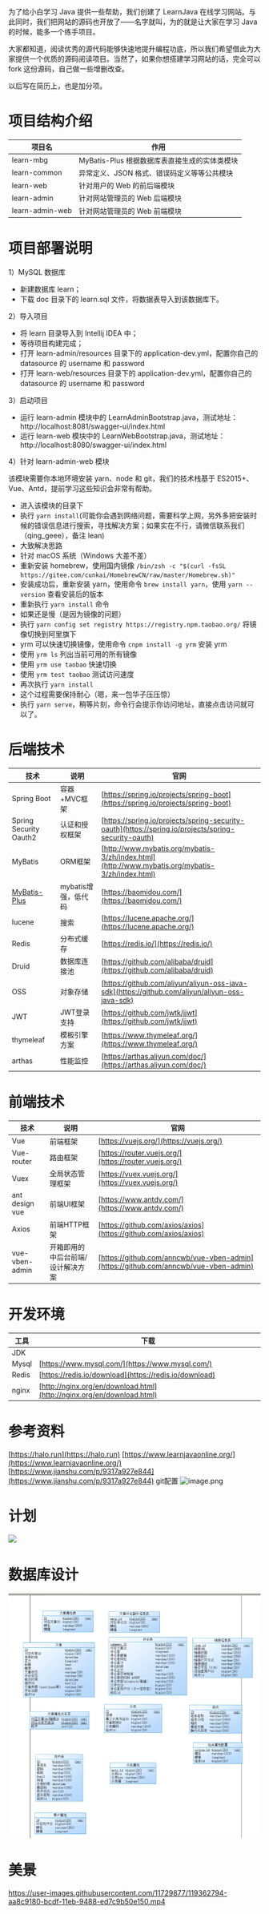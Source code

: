 为了给小白学习 Java 提供一些帮助，我们创建了 LearnJava 在线学习网站。与此同时，我们把网站的源码也开放了——名字就叫，为的就是让大家在学习 Java 的时候，能多一个练手项目。

大家都知道，阅读优秀的源代码能够快速地提升编程功底，所以我们希望借此为大家提供一个优质的源码阅读项目。当然了，如果你想搭建学习网站的话，完全可以 fork 这份源码，自己做一些增删改查。

以后写在简历上，也是加分项。

# 项目结构介绍


| 项目名 | 作用 | 
| --- | --- |
| learn-mbg | MyBatis-Plus 根据数据库表直接生成的实体类模块 | 
| learn-common | 异常定义、JSON 格式、错误码定义等等公共模块 | 
| learn-web | 针对用户的 Web 的前后端模块 |  
| learn-admin | 针对网站管理员的 Web 后端模块 | 
| learn-admin-web | 针对网站管理员的 Web 前端模块 | 


# 项目部署说明

1）MySQL 数据库

- 新建数据库 learn；
- 下载 doc 目录下的 learn.sql 文件，将数据表导入到该数据库下。

2）导入项目

- 将 learn 目录导入到 Intellij IDEA 中；
- 等待项目构建完成；
- 打开 learn-admin/resources 目录下的 application-dev.yml，配置你自己的 datasource 的 username 和 password
- 打开 learn-web/resources 目录下的 application-dev.yml，配置你自己的 datasource 的 username 和 password

3）启动项目

- 运行 learn-admin 模块中的 LearnAdminBootstrap.java，测试地址：http://localhost:8081/swagger-ui/index.html
- 运行 learn-web 模块中的 LearnWebBootstrap.java，测试地址：http://localhost:8080/swagger-ui/index.html

4）针对 learn-admin-web 模块

该模块需要你本地环境安装 yarn、node 和 git，我们的技术栈基于 ES2015+、Vue、Antd，提前学习这些知识会非常有帮助。

- 进入该模块的目录下
- 执行 `yarn install`(可能你会遇到网络问题，需要科学上网，另外多把安装时候的错误信息进行搜索，寻找解决方案；如果实在不行，请微信联系我们（qing_geee），备注 lean)
 - 大致解决思路
 - 针对 macOS 系统（Windows 大差不差）
 - 重新安装 homebrew，使用国内镜像 `/bin/zsh -c "$(curl -fsSL https://gitee.com/cunkai/HomebrewCN/raw/master/Homebrew.sh)"`
 - 安装成功后，重新安装 yarn，使用命令 `brew install yarn`，使用 `yarn --version` 查看安装后的版本
 - 重新执行 `yarn install` 命令
 - 如果还是慢（是因为镜像的问题）
 - 执行 `yarn config set registry https://registry.npm.taobao.org/` 将镜像切换到阿里旗下
 - yrm 可以快速切换镜像，使用命令 `cnpm install -g yrm` 安装 yrm
 - 使用 `yrm ls` 列出当前可用的所有镜像
 - 使用 `yrm use taobao` 快速切换
 - 使用 `yrm test taobao` 测试访问速度
 - 再次执行 `yarn install`
- 这个过程需要保持耐心（嗯，来一包华子压压惊） 
- 执行 `yarn serve`，稍等片刻，命令行会提示你访问地址，直接点击访问就可以了。




# 后端技术

| 技术 | 说明 | 官网 |
| --- | --- | --- |
| Spring Boot | 容器+MVC框架 | [https://spring.io/projects/spring-boot](https://spring.io/projects/spring-boot) |
| Spring Security Oauth2 | 认证和授权框架 | [https://spring.io/projects/spring-security-oauth](https://spring.io/projects/spring-security-oauth) |
| MyBatis | ORM框架 | [http://www.mybatis.org/mybatis-3/zh/index.html](http://www.mybatis.org/mybatis-3/zh/index.html) |
| [MyBatis-Plus](https://baomidou.com/) | mybatis增强，低代码 | [https://baomidou.com/](https://baomidou.com/) |
| lucene | 搜索 | [https://lucene.apache.org/](https://lucene.apache.org/) |
| Redis | 分布式缓存 | [https://redis.io/](https://redis.io/) |
| Druid | 数据库连接池 | [https://github.com/alibaba/druid](https://github.com/alibaba/druid) |
| OSS | 对象存储 | [https://github.com/aliyun/aliyun-oss-java-sdk](https://github.com/aliyun/aliyun-oss-java-sdk) |
| JWT | JWT登录支持 | [https://github.com/jwtk/jjwt](https://github.com/jwtk/jjwt) |
| thymeleaf | 模板引擎方案 | [https://www.thymeleaf.org/](https://www.thymeleaf.org/) |
| arthas |性能监控 | [https://arthas.aliyun.com/doc/](https://arthas.aliyun.com/doc/) |

# 前端技术
| 技术 | 说明 | 官网 |
| --- | --- | --- |
| Vue | 前端框架 | [https://vuejs.org/](https://vuejs.org/) |
| Vue-router | 路由框架 | [https://router.vuejs.org/](https://router.vuejs.org/) |
| Vuex | 全局状态管理框架 | [https://vuex.vuejs.org/](https://vuex.vuejs.org/) |
| ant design vue | 前端UI框架 | [https://www.antdv.com/](https://www.antdv.com/) |
| Axios | 前端HTTP框架 | [https://github.com/axios/axios](https://github.com/axios/axios) |
| vue-vben-admin | 开箱即用的中后台前端/设计解决方案 | [https://github.com/anncwb/vue-vben-admin](https://github.com/anncwb/vue-vben-admin) |



# 开发环境
| 工具 | 下载 |
| --- | --- |
| JDK |  |
| Mysql | [https://www.mysql.com/](https://www.mysql.com/) |
| Redis | [https://redis.io/download](https://redis.io/download) |
| nginx | [http://nginx.org/en/download.html](http://nginx.org/en/download.html) |


# 参考资料
[https://halo.run](https://halo.run)
[https://www.learnjavaonline.org/](https://www.learnjavaonline.org/)
[https://www.jianshu.com/p/9317a927e844](https://www.jianshu.com/p/9317a927e844) git配置
![image.png](https://cdn.nlark.com/yuque/0/2021/png/354158/1618128832822-2b27668a-a983-4dc8-8c1a-1001eb0a84e9.png#align=left&display=inline&height=23&margin=%5Bobject%20Object%5D&name=image.png&originHeight=46&originWidth=1046&size=42299&status=done&style=none&width=523)
# 计划
![](https://cdn.nlark.com/yuque/0/2021/jpeg/354158/1619537457787-191595e4-138e-4bad-901b-e2c57e76d5fc.jpeg)

# 数据库设计
![在这里插入图片描述](https://github.com/itwanger/JavaLearnSource/blob/main/doc/%E6%95%B0%E6%8D%AE%E5%BA%93.png)

# 美景
https://user-images.githubusercontent.com/11729877/119362794-aa8c9180-bcdf-11eb-9488-ed7c9b50e150.mp4

